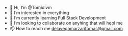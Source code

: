 - 👋 Hi, I’m @Tomidlvm
- 👀 I’m interested in everything
- 🌱 I’m currently learning Full Stack Development
- 💞️ I’m looking to collaborate on anyhing that will hepl me
- 📫 How to reach me delavegamarzaritomas@gmail.com

<!---
Tomidlvm/Tomidlvm is a ✨ special ✨ repository because its `README.md` (this file) appears on your GitHub profile.
You can click the Preview link to take a look at your changes.
--->
